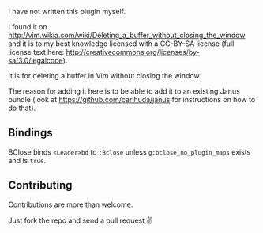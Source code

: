 I have not written this plugin myself.

I found it on http://vim.wikia.com/wiki/Deleting_a_buffer_without_closing_the_window and it is to my best knowledge licensed with a CC-BY-SA license (full license text here: http://creativecommons.org/licenses/by-sa/3.0/legalcode).

It is for deleting a buffer in Vim without closing the window.

The reason for adding it here is to be able to add it to an existing Janus bundle (look at https://github.com/carlhuda/janus for instructions on how to do that).

## Bindings

BClose binds `<Leader>bd` to `:Bclose` unless `g:bclose_no_plugin_maps` exists and is `true`.

## Contributing

Contributions are more than welcome.

Just fork the repo and send a pull request ✌️
